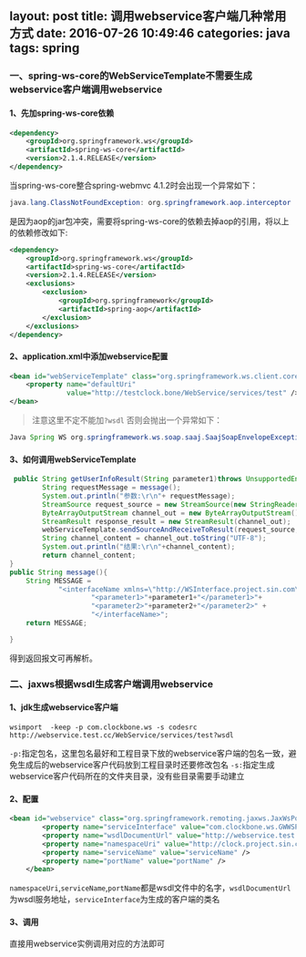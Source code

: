 layout: post
title: 调用webservice客户端几种常用方式
date: 2016-07-26 10:49:46
categories: java
tags: spring
---
### 一、spring-ws-core的WebServiceTemplate不需要生成webservice客户端调用webservice
#### 1、先加spring-ws-core依赖
```xml
<dependency>
    <groupId>org.springframework.ws</groupId>
    <artifactId>spring-ws-core</artifactId>
    <version>2.1.4.RELEASE</version>
</dependency>
```
当spring-ws-core整合spring-webmvc 4.1.2时会出现一个异常如下：
<!-- more -->
```java
java.lang.ClassNotFoundException: org.springframework.aop.interceptor
```
是因为aop的jar包冲突，需要将spring-ws-core的依赖去掉aop的引用，将以上的依赖修改如下:
```xml
<dependency>
    <groupId>org.springframework.ws</groupId>
    <artifactId>spring-ws-core</artifactId>
    <version>2.1.4.RELEASE</version>
    <exclusions>
        <exclusion>
            <groupId>org.springframework</groupId>
            <artifactId>spring-aop</artifactId>
        </exclusion>
    </exclusions>
</dependency>
```
#### 2、application.xml中添加webservice配置
```xml
<bean id="webServiceTemplate" class="org.springframework.ws.client.core.WebServiceTemplate">
    <property name="defaultUri"
              value="http://testclock.bone/WebService/services/test" />
</bean>
```
> 注意这里不定不能加`?wsdl`
否则会抛出一个异常如下：
```java
Java Spring WS org.springframework.ws.soap.saaj.SaajSoapEnvelopeException: Could not access envelope
```
#### 3、如何调用webServiceTemplate
```java
 public String getUserInfoResult(String parameter1)throws UnsupportedEncodingException{
        String requestMessage = message();
        System.out.println("参数:\r\n"+ requestMessage);
        StreamSource request_source = new StreamSource(new StringReader(requestMessage));
        ByteArrayOutputStream channel_out = new ByteArrayOutputStream();
        StreamResult response_result = new StreamResult(channel_out);
        webServiceTemplate.sendSourceAndReceiveToResult(request_source, response_result);
        String channel_content = channel_out.toString("UTF-8");
        System.out.println("结果:\r\n"+channel_content);
        return channel_content;
}
public String message(){
    String MESSAGE =
            "<interfaceName xmlns=\"http://WSInterface.project.sin.com\">" +
                    "<parameter1>"+parameter1+"</parameter1>"+
                    "<parameter2>"+parameter2+"</parameter2>" +
                    "</interfaceName>";
    return MESSAGE;

}
```
得到返回报文可再解析。
### 二、jaxws根据wsdl生成客户端调用webservice
#### 1、jdk生成webservice客户端
```
wsimport  -keep -p com.clockbone.ws -s codesrc http://webservice.test.cc/WebService/services/test?wsdl
```
`-p:`指定包名，这里包名最好和工程目录下放的webservice客户端的包名一致，避免生成后的webservice客户代码放到工程目录时还要修改包名
`-s:`指定生成webservice客户代码所在的文件夹目录，没有些目录需要手动建立
#### 2、配置
```xml
<bean id="webservice" class="org.springframework.remoting.jaxws.JaxWsPortProxyFactoryBean">
        <property name="serviceInterface" value="com.clockbone.ws.GWWSPortType" />
        <property name="wsdlDocumentUrl" value="http://webservice.test.cc/WebService/services/test?wsdl" />
        <property name="namespaceUri" value="http://clock.project.sin.com" />
        <property name="serviceName" value="serviceName" />
        <property name="portName" value="portName" />
    </bean>
```
`namespaceUri`,`serviceName`,`portName`都是wsdl文件中的名字，`wsdlDocumentUrl`为wsdl服务地址，`serviceInterface`为生成的客户端的类名
#### 3、调用
直接用webservice实例调用对应的方法即可

